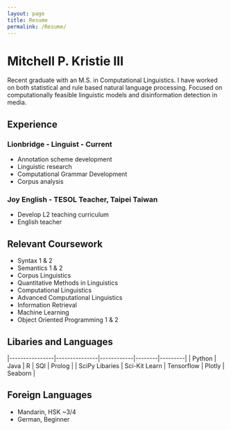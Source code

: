 ```yaml
---
layout: page
title: Resume
permalink: /Resume/
---
```


# Mitchell P. Kristie III
Recent graduate with an M.S. in Computational Linguistics. I have worked on both statistical and rule based natural language processing. Focused on computationally feasible linguistic models and disinformation detection in media.

## Experience
### Lionbridge - Linguist - Current
- Annotation scheme development
- Linguistic research
- Computational Grammar Development
- Corpus analysis

### Joy English - TESOL Teacher, Taipei Taiwan
- Develop L2 teaching curriculum
- English teacher

## Relevant Coursework
- Syntax 1 & 2
- Semantics 1 & 2
- Corpus Linguistics
- Quantitative Methods in Linguistics
- Computational Linguistics
- Advanced Computational Linguistics
- Information Retrieval
- Machine Learning
- Object Oriented Programming 1 & 2

## Libaries and Languages

|----------------|---------------|------------|--------|---------|
| Python         | Java          | R          | SQl    | Prolog  |
| SciPy Libaries | Sci-Kit Learn | Tensorflow | Plotly | Seaborn |

	
## Foreign Languages
- Mandarin, HSK ~3/4
- German, Beginner 
